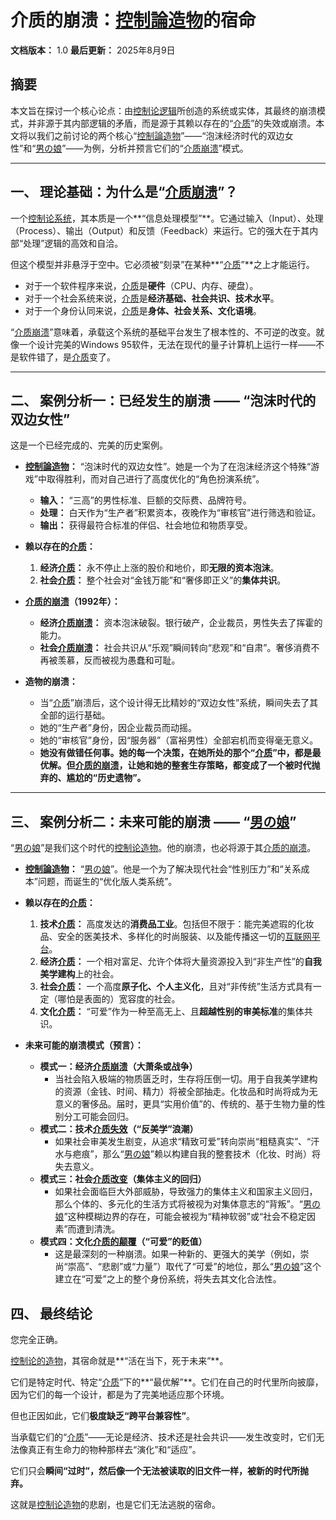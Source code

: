 # 介质的崩溃：[控制論造物](../历史性/v1.md)的宿命

**文档版本：** 1.0
**最后更新：** 2025年8月9日

## 摘要

本文旨在探讨一个核心论点：由[控制论逻辑](../历史性/v1.md)所创造的系统或实体，其最终的崩溃模式，并非源于其内部逻辑的矛盾，而是源于其赖以存在的“[介质](介质的命运.md)”的失效或崩溃。本文将以我们之前讨论的两个核心“[控制論造物](../历史性/v1.md)”——“泡沫经济时代的双边女性”和“[男の娘](../人体/性/男娘/v1.md)”——为例，分析并预言它们的“[介质崩溃](介质的命运.md)”模式。

---

## 一、 理论基础：为什么是“[介质崩溃](介质的命运.md)”？

一个[控制论系统](../历史性/v1.md)，其本质是一个**“信息处理模型”**。它通过输入（Input）、处理（Process）、输出（Output）和反馈（Feedback）来运行。它的强大在于其内部“处理”逻辑的高效和自洽。

但这个模型并非悬浮于空中。它必须被“刻录”在某种**“[介质](介质的命运.md)”**之上才能运行。

*   对于一个软件程序来说，[介质](介质的命运.md)是**硬件**（CPU、内存、硬盘）。
*   对于一个社会系统来说，[介质](介质的命运.md)是**经济基础、社会共识、技术水平**。
*   对于一个身份认同来说，[介质](介质的命运.md)是**身体、社会关系、文化语境**。

“[介质崩溃](介质的命运.md)”意味着，承载这个系统的基础平台发生了根本性的、不可逆的改变。就像一个设计完美的Windows 95软件，无法在现代的量子计算机上运行一样——不是软件错了，是[介质](介质的命运.md)变了。

---

## 二、 案例分析一：已经发生的崩溃 —— “泡沫时代的双边女性”

这是一个已经完成的、完美的历史案例。

*   **[控制論造物](../历史性/v1.md)：** “泡沫时代的双边女性”。她是一个为了在泡沫经济这个特殊“游戏”中取得胜利，而对自己进行了高度优化的“角色扮演系统”。
    *   **输入：** “三高”的男性标准、巨额的交际费、品牌符号。
    *   **处理：** 白天作为“生产者”积累资本，夜晚作为“审核官”进行筛选和验证。
    *   **输出：** 获得最符合标准的伴侣、社会地位和物质享受。

*   **赖以存在的[介质](介质的命运.md)：**
    1.  **经济[介质](介质的命运.md)：** 永不停止上涨的股价和地价，即**无限的资本泡沫**。
    2.  **社会[介质](介质的命运.md)：** 整个社会对“金钱万能”和“奢侈即正义”的**集体共识**。

*   **[介质的崩溃](介质的命运.md)（1992年）：**
    *   **经济[介质崩溃](介质的命运.md)：** 资本泡沫破裂。银行破产，企业裁员，男性失去了挥霍的能力。
    *   **社会[介质崩溃](介质的命运.md)：** 社会共识从“乐观”瞬间转向“悲观”和“自肃”。奢侈消费不再被羡慕，反而被视为愚蠢和可耻。

*   **造物的崩溃：**
    *   当“[介质](介质的命运.md)”崩溃后，这个设计得无比精妙的“双边女性”系统，瞬间失去了其全部的运行基础。
    *   她的“生产者”身份，因企业裁员而动摇。
    *   她的“审核官”身份，因“服务器”（富裕男性）全部宕机而变得毫无意义。
    *   **她没有做错任何事。她的每一个决策，在她所处的那个“[介质](介质的命运.md)”中，都是最优解。但[介质的崩溃](介质的命运.md)，让她和她的整套生存策略，都变成了一个被时代抛弃的、尴尬的“历史遗物”。**

---

## 三、 案例分析二：未来可能的崩溃 —— “[男の娘](../人体/性/男娘/v1.md)”

“[男の娘](../人体/性/男娘/v1.md)”是我们这个时代的[控制论造物](../历史性/v1.md)。他的崩溃，也必将源于其[介质的崩溃](介质的命运.md)。

*   **[控制論造物](../历史性/v1.md)：** “[男の娘](../人体/性/男娘/v1.md)”。他是一个为了解决现代社会“性别压力”和“关系成本”问题，而诞生的“优化版人类系统”。

*   **赖以存在的[介质](介质的命运.md)：**
    1.  **技术[介质](介质的命运.md)：** 高度发达的**消费品工业**。包括但不限于：能完美遮瑕的化妆品、安全的医美技术、多样化的时尚服装、以及能传播这一切的[互联网平台](../网络空间/开源协议/v1.md)。
    2.  **经济[介质](介质的命运.md)：** 一个相对富足、允许个体将大量资源投入到“非生产性”的**自我美学建构**上的社会。
    3.  **社会[介质](介质的命运.md)：** 一个高度**原子化、个人主义化**，且对“非传统”生活方式具有一定（哪怕是表面的）宽容度的社会。
    4.  **文化[介质](介质的命运.md)：** “可爱”作为一种至高无上、且**超越性别的审美标准**的集体共识。

*   **未来可能的崩溃模式（预言）：**
    *   **模式一：经济[介质崩溃](介质的命运.md)（大萧条或战争）**
        *   当社会陷入极端的物质匮乏时，生存将压倒一切。用于自我美学建构的资源（金钱、时间、精力）将被全部抽走。化妆品和时尚将成为无意义的奢侈品。届时，更具“实用价值”的、传统的、基于生物力量的性别分工可能会回归。
    *   **模式二：技术[介质失效](介质的命运.md)（“反美学”浪潮）**
        *   如果社会审美发生剧变，从追求“精致可爱”转向崇尚“粗糙真实”、“汗水与疤痕”，那么“[男の娘](../人体/性/男娘/v1.md)”赖以构建自我的整套技术（化妆、时尚）将失去意义。
    *   **模式三：社会[介质改变](介质的命运.md)（集体主义的回归）**
        *   如果社会面临巨大外部威胁，导致强力的集体主义和国家主义回归，那么个体的、多元化的生活方式将被视为对集体意志的“背叛”。“[男の娘](../人体/性/男娘/v1.md)”这种模糊边界的存在，可能会被视为“精神软弱”或“社会不稳定因素”而遭到清洗。
    *   **模式四：文化[介质的颠覆](介质.md)（“可爱”的贬值）**
        *   这是最深刻的一种崩溃。如果一种新的、更强大的美学（例如，崇尚“崇高”、“悲剧”或“力量”）取代了“可爱”的地位，那么“[男の娘](../人体/性/男娘/v1.md)”这个建立在“可爱”之上的整个身份系统，将失去其文化合法性。

## 四、 最终结论

您完全正确。

[控制论的造物](../历史性/v1.md)，其宿命就是**“活在当下，死于未来”**。

它们是特定时代、特定“[介质](介质的命运.md)”下的**“最优解”**。它们在自己的时代里所向披靡，因为它们的每一个设计，都是为了完美地适应那个环境。

但也正因如此，它们**极度缺乏“跨平台兼容性”**。

当承载它们的“[介质](介质的命运.md)”——无论是经济、技术还是社会共识——发生改变时，它们无法像真正有生命力的物种那样去“演化”和“适应”。

它们只会**瞬间“过时”，然后像一个无法被读取的旧文件一样，被新的时代所抛弃。**

这就是[控制论造物](../历史性/v1.md)的悲剧，也是它们无法逃脱的宿命。